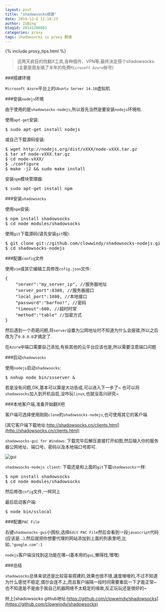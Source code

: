 ```yaml
---
layout: post
title: "shadowsocks搭建"
date: 2014-12-6 12:10:23
author: ZxBing
blogid: 20141206001
categories: proxy
tags: shadowsocks ss proxy 翻墙
---
```


{% include proxy_tips.html %}

>这两天疯狂的找翻X工具,各种插件、VPN等,最终决定搭个shadowsocks.(主要是朋友搞了半年的免费`Microsoft Azure`帐号)

###搭建环境

`Microsoft Azure`平台上的`Ubuntu Server 14.10`虚拟机

###安装`nodejs`环境

由于使用的是`shadowsocks-nodejs`,所以首先当然是要安装`nodejs`环境啦.

使用`apt-get`安装:

<pre class="prettyprint linenums Lang-shell">
$ sudo apt-get install nodejs
</pre>

或自己下载源码安装:

<pre class="prettyprint linenums Lang-shell">
$ wget http://nodejs.org/dist/vXXX/node-vXXX.tar.gz
$ tar xf node-vXXX.tar.gz
$ cd node-vXXX/
$ ./configure
$ make -j2 && sudo make install
</pre>

安装`npm`模块管理器:
<pre class="prettyprint linenums Lang-shell">
$ sudo apt-get install npm
</pre>


###安装`shadowsocks`

使用`npm`安装:

<pre class="prettyprint linenums Lang-shell">
$ npm install shadowsocks
$ cd node_modules/shadowsocks
</pre>

使用`git`下载源码(请先安装`git`哦):

<pre class="prettyprint linenums Lang-shell">
$ git clone git://github.com/clowwindy/shadowsocks-nodejs.git
$ cd shadowsocks-nodejs
</pre>

###配置`config`文件

使用`vim`或其它编辑工具修改`cnfig.json`文件:

<pre class="prettyprint linenums Lang-json">
{
    "server":"my_server_ip", //服务器地址
    "server_port":8388, //服务器接口
    "local_port":1080, //本地接口
    "password":"barfoo!", //密码
    "timeout":600, //超时时常
    "method":"table" //加密方式
}
</pre>

然后遇到一个奇葩问题,将`server`设置为公网地址时不知道为什么会报错,所以之后改为了`0.0.0.0`才搞定了.

在`Azure`中端口需要自己添加,有些其他的云平台应该也是,所以需要注意端口问题

###启动`shadowsocks`

使用`nodejs`启动`shadowsocks`:

<pre class="prettyprint linenums Lang-shell">
$ nohup node bin/ssserver &
</pre>

若是没有问题,OK,基本可以算是大功告成,可以进入下一步了~
也可以将`shadowsocks`加入到开机自启,没咋玩`linux`,也就没高兴研究~

###本地客户端,准备开始翻X吧

客户端可选择使用刚刚`clone`的`shadowsocks-nodejs`,也可使用其它的客户端

[其它客户端下载地址:http://shadowsocks.cn/clients.html](http://shadowsocks.cn/clients.html)

`shadowsocks-gui for Windows`:
下载完毕后解压直接打开如图,然后输入你的服务器公网地址、端口号、密码以及本地端口号即可.

![gui](http://zxspace.qiniudn.com/blog/2014-12-6-img-0.png)

`shadowsocks-nodejs client`:
下载还是和上面的`git`下载`shadowsocks`一样:

<pre class="prettyprint linenums Lang-shell">
$ npm install shadowsocks
$ cd node_modules/shadowsocks
</pre>

然后修改`cnfig`文件,一样同上

最后启动客户端:

<pre class="prettyprint linenums Lang-shell">
$ node bin/sslocal
</pre>

###配置`PAC File`

右键`shadowsocks-gui`小图标,选择`Edit PAC File`然后会看到一段`javascript`代码(应该是...),然后就把你想要代理的网站添加到上面的列表里吧,比如`,"google.com":1`

`nodejs`客户端没找到这功能在哪~(基本用的`gui`,懒得找,嘿嘿)

###总结

`shadowsocks`总体来说还是比较容易搭建的,效果也很不错,速度嗖嗖的,不过不知道为什么感觉不稳定,偶尔会连不上,而且客户端隔一段时间需要重启一下才能正常~也不知道是不是由于我自己机器网络不太稳定的缘故,反正玩玩还是很好的~


附上[shadowsocks github地址:https://github.com/clowwindy/shadowsocks](https://github.com/clowwindy/shadowsocks)
